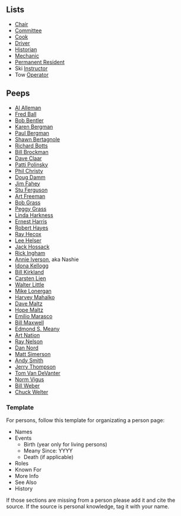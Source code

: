 
## Lists

* [Chair](Chair)
* [Committee](Committee)
* [Cook](Cook)
* [Driver](Driver)
* [Historian](Historian)
* [Mechanic](Mechanic)
* [Permanent Resident](Permanent-Resident)
* Ski [Instructor](Instructor)
* Tow [Operator](Operator)

## Peeps

* [Al Alleman](Al-Alleman)
* [Fred Ball](Fred-Ball)
* [Bob Bentler](Bob-Bentler)
* [Karen Bergman](Karen-Bergman)
* [Paul Bergman](Paul-Bergman)
* [Shawn Bertagnole](Shawn-Bertagnole)
* [Richard Botts](Richard-Botts)
* [Bill Brockman](Bill-Brockman)
* [Dave Claar](Dave-Claar)
* [Patti Polinsky](Patty-Polinsky)
* [Phil Christy](Phil-Christy)
* [Doug Damm](Doug-Damm)
* [Jim Fahey](Jim-Fahey)
* [Stu Ferguson](Stu-Ferguson)
* [Art Freeman](Art-Freeman)
* [Bob Grass](Bob-Grass)
* [Peggy Grass](Peggy-Grass)
* [Linda Harkness](Linda-Harkness)
* [Ernest Harris](Ernest-Harris)
* [Robert Hayes](Robert-Hayes)
* [Ray Hecox](Ray-Hecox)
* [Lee Helser](Lee-Helser)
* [Jack Hossack](Jack-Hossack)
* [Rick Ingham](Rick-Ingham)
* [Annie Iverson](Annie-Iverson), aka Nashie
* [Idona Kellogg](Idona-Kellogg)
* [Bill Kirkland](Bill-Kirkland)
* [Carsten Lien](Carsten-Lien)
* [Walter Little](Walter-Little)
* [Mike Lonergan](Mike-Lonergan)
* [Harvey Mahalko](Harvey-Mahalko)
* [Dave Maltz](Dave-Maltz)
* [Hope Maltz](Hope-Maltz)
* [Emilio Marasco](Emilio-Marasco)
* [Bill Maxwell](Bill-Maxwell)
* [Edmond S. Meany](Edmond-S.-Meany)
* [Art Nation](Art-Nation)
* [Ray Nelson](Ray-Nelson)
* [Dan Nord](Dan-Nord)
* [Matt Simerson](Matt-Simerson)
* [Andy Smith](Andy-Smith)
* [Jerry Thompson](Jerry-Thompson)
* [Tom Van DeVanter](Tom-Van-DeVanter)
* [Norm Vigus](Norm-Vigus)
* [Bill Weber](Bill-Weber)
* [Chuck Welter](Chuck-Welter)

### Template

For persons, follow this template for organizating a person page:

- Names
- Events
    - Birth (year only for living persons)
    - Meany Since: YYYY
    - Death (if applicable)
- Roles
- Known For
- More Info
- See Also
- History

If those sections are missing from a person please add it and cite the source. If the source is personal knowledge, tag it with your name.
